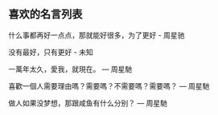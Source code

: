 喜欢的名言列表
---

什么事都再好一点点，那就能好很多，为了更好 - 周星驰

没有最好，只有更好 - 未知

一萬年太久，愛我，就現在。 — 周星馳

喜歡一個人需要理由嗎？需要嗎？不需要嗎？需要嗎？  — 周星馳

做人如果没梦想，那跟咸鱼有什么分别？  — 周星馳

